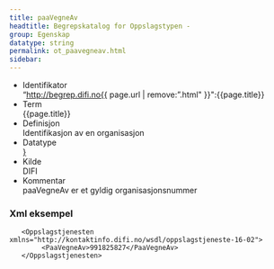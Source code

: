 ```yaml
---
title: paaVegneAv  
headtitle: Begrepskatalog for Oppslagstypen -  
group: Egenskap  
datatype: string  
permalink: ot_paavegneav.html
sidebar:
---
```


  - Identifikator  
    “http://begrep.difi.no{{ page.url | remove:”.html"
    }}":{{page.title}}
  - Term  
    {{page.title}}
  - Definisjon  
    Identifikasjon av en organisasjon
  - Datatype  
    <span style="{ page.datatype ;">[}](http://www.w3.org/TR/xmlschema-2/#{{page.datatype}})</span>
  - Kilde  
    DIFI
  - Kommentar  
    paaVegneAv er et gyldig organisasjonsnummer

### Xml eksempel

``` 
   <Oppslagstjenesten xmlns="http://kontaktinfo.difi.no/wsdl/oppslagstjeneste-16-02">
        <PaaVegneAv>991825827</PaaVegneAv>
   </Oppslagstjenesten>
```
